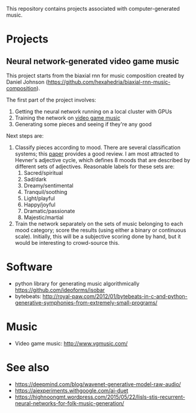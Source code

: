 This repository contains projects associated with computer-generated music.

# Projects

## Neural network-generated video game music

This project starts from the biaxial rnn for music composition created by Daniel Johnson (https://github.com/hexahedria/biaxial-rnn-music-composition).

The first part of the project involves:

1. Getting the neural network running on a local cluster with GPUs
2. Training the network on [video game music](http://vgmusic.com)
3. Generating some pieces and seeing if they're any good

Next steps are:

1. Classify pieces according to mood. There are several classification systems; this [paper](http://hpac.rwth-aachen.de/teaching/sem-mus-15/reports/Napiorkowski.pdf) provides a good review. I am most attracted to Hevner's adjective cycle, which defines 8 moods that are described by different sets of adjectives. Reasonable labels for these sets are:
    1. Sacred/spiritual
    2. Sad/dark
    3. Dreamy/sentimental
    4. Tranquil/soothing
    5. Light/playful
    6. Happy/joyful
    7. Dramatic/passionate
    8. Majestic/martial
2. Train the network separately on the sets of music belonging to each mood category; score the results (using either a binary or continuous scale). Initially, this will be a subjective scoring done by hand, but it would be interesting to crowd-source this.

# Software

* python library for generating music algorithmically https://github.com/ideoforms/isobar
* bytebeats: http://royal-paw.com/2012/01/bytebeats-in-c-and-python-generative-symphonies-from-extremely-small-programs/

# Music

* Video game music: http://www.vgmusic.com/

# See also

* https://deepmind.com/blog/wavenet-generative-model-raw-audio/
* https://aiexperiments.withgoogle.com/ai-duet
* https://highnoongmt.wordpress.com/2015/05/22/lisls-stis-recurrent-neural-networks-for-folk-music-generation/
